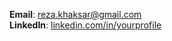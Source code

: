 <link rel="stylesheet" type="text/css" href="css/styles.css">

**Email**: reza.khaksar@gmail.com  
**LinkedIn**: [linkedin.com/in/yourprofile](https://www.linkedin.com/in/reza-khaksar-9a180324a)
